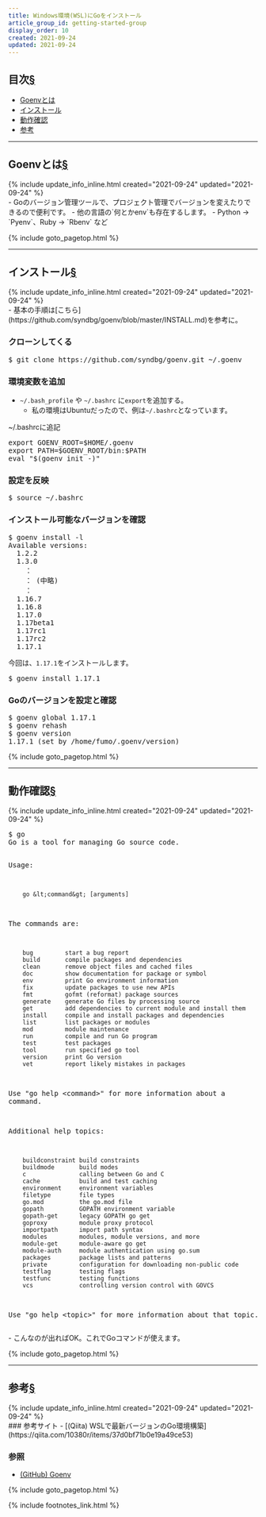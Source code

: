```yaml
---
title: Windows環境(WSL)にGoをインストール
article_group_id: getting-started-group
display_order: 10
created: 2021-09-24
updated: 2021-09-24
---
```


## <a name="index">目次</a><a class="heading-anchor-permalink" href="#目次">§</a>

<ul id="index_ul">
<li><a href="#Goenvとは">Goenvとは</a></li>
<li><a href="#インストール">インストール</a></li>
<li><a href="#動作確認">動作確認</a></li>
<li><a href="#参考">参考</a></li>
</ul>

* * *
## <a name="Goenvとは">Goenvとは</a><a class="heading-anchor-permalink" href="#Goenvとは">§</a>
<div class="chapter-updated">{% include update_info_inline.html created="2021-09-24" updated="2021-09-24" %}</div>
- Goのバージョン管理ツールで、プロジェクト管理でバージョンを変えたりできるので便利です。  
- 他の言語の`何とかenv`も存在するします。
  - Python -> `Pyenv`、Ruby -> `Rbenv` など

{% include goto_pagetop.html %}

* * *
## <a name="インストール">インストール</a><a class="heading-anchor-permalink" href="#インストール">§</a>
<div class="chapter-updated">{% include update_info_inline.html created="2021-09-24" updated="2021-09-24" %}</div>
- 基本の手順は[こちら](https://github.com/syndbg/goenv/blob/master/INSTALL.md)を参考に。

### クローンしてくる
<div class="code-box-output no-title">
<pre>
$ git clone https://github.com/syndbg/goenv.git ~/.goenv
</pre>
</div>

### 環境変数を追加
- `~/.bash_profile` や `~/.bashrc` に`export`を追加する。
  - 私の環境はUbuntuだったので、例は`~/.bashrc`となっています。
<div class="code-box">
<div class="title">~/.bashrcに追記</div>
<pre>
export GOENV_ROOT=$HOME/.goenv
export PATH=$GOENV_ROOT/bin:$PATH
eval "$(goenv init -)"
</pre>
</div>

### 設定を反映
<div class="code-box-output no-title">
<pre>
$ source ~/.bashrc
</pre>
</div>

### インストール可能なバージョンを確認
<div class="code-box-output no-title">
<pre>
$ goenv install -l
Available versions:
  1.2.2
  1.3.0
    ：
    ： (中略)
    ：
  1.16.7
  1.16.8
  1.17.0
  1.17beta1
  1.17rc1
  1.17rc2
  1.17.1
</pre>
</div>

今回は、`1.17.1`をインストールします。
<div class="code-box-output no-title">
<pre>
$ goenv install 1.17.1
</pre>
</div>

### Goのバージョンを設定と確認

<div class="code-box-output no-title">
<pre>
$ goenv global 1.17.1
$ goenv rehash
$ goenv version
1.17.1 (set by /home/fumo/.goenv/version)
</pre>
</div>

{% include goto_pagetop.html %}

* * *
## <a name="動作確認">動作確認</a><a class="heading-anchor-permalink" href="#動作確認">§</a>
<div class="chapter-updated">{% include update_info_inline.html created="2021-09-24" updated="2021-09-24" %}</div>
<div class="code-box no-title">
<pre>
$ go
Go is a tool for managing Go source code.

Usage:

        go &lt;command&gt; [arguments]

The commands are:

        bug         start a bug report
        build       compile packages and dependencies
        clean       remove object files and cached files
        doc         show documentation for package or symbol
        env         print Go environment information
        fix         update packages to use new APIs
        fmt         gofmt (reformat) package sources
        generate    generate Go files by processing source
        get         add dependencies to current module and install them
        install     compile and install packages and dependencies
        list        list packages or modules
        mod         module maintenance
        run         compile and run Go program
        test        test packages
        tool        run specified go tool
        version     print Go version
        vet         report likely mistakes in packages

Use "go help &lt;command&gt;" for more information about a command.

Additional help topics:

        buildconstraint build constraints
        buildmode       build modes
        c               calling between Go and C
        cache           build and test caching
        environment     environment variables
        filetype        file types
        go.mod          the go.mod file
        gopath          GOPATH environment variable
        gopath-get      legacy GOPATH go get
        goproxy         module proxy protocol
        importpath      import path syntax
        modules         modules, module versions, and more
        module-get      module-aware go get
        module-auth     module authentication using go.sum
        packages        package lists and patterns
        private         configuration for downloading non-public code
        testflag        testing flags
        testfunc        testing functions
        vcs             controlling version control with GOVCS

Use "go help &lt;topic&gt;" for more information about that topic.
</pre>
</div>
- こんなのが出ればOK。これでGoコマンドが使えます。

{% include goto_pagetop.html %}

* * *
## <a name="参考">参考</a><a class="heading-anchor-permalink" href="#参考">§</a>
<div class="chapter-updated">{% include update_info_inline.html created="2021-09-24" updated="2021-09-24" %}</div>
### 参考サイト
- [(Qiita) WSLで最新バージョンのGo環境構築](https://qiita.com/10380r/items/37d0bf71b0e19a49ce53)

### 参照
- [(GitHub) Goenv](https://github.com/syndbg/goenv)

{% include goto_pagetop.html %}

{% include footnotes_link.html %}
